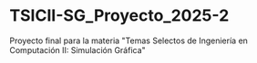 # TSICII-SG_Proyecto_2025-2
Proyecto final para la materia "Temas Selectos de Ingeniería en Computación II: Simulación Gráfica"
